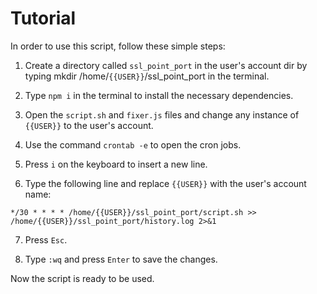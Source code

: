 # Tutorial

In order to use this script, follow these simple steps:

1. Create a directory called `ssl_point_port` in the user's account dir by typing mkdir /home/`{{USER}}`/ssl_point_port in the terminal.

2. Type `npm i` in the terminal to install the necessary dependencies.

3. Open the `script.sh` and `fixer.js` files and change any instance of `{{USER}}` to the user's account.

4. Use the command `crontab -e` to open the cron jobs.

5. Press `i` on the keyboard to insert a new line.

6. Type the following line and replace `{{USER}}` with the user's account name:

```
*/30 * * * * /home/{{USER}}/ssl_point_port/script.sh >> /home/{{USER}}/ssl_point_port/history.log 2>&1
```

7. Press `Esc`.

8. Type `:wq` and press `Enter` to save the changes.

Now the script is ready to be used.
